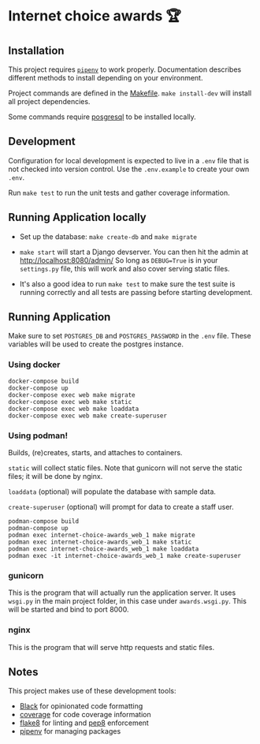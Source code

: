# Internet choice awards 🏆

## Installation

This project requires [`pipenv`](https://pypi.org/project/pipenv/) to work properly.
Documentation describes different methods to install depending on your environment.

Project commands are defined in the [Makefile](Makefile). `make install-dev` will install all project dependencies.

Some commands require [posgresql](https://www.postgresql.org/download/) to be installed locally.

## Development

Configuration for local development is expected to live in a `.env` file that is not checked into version control. Use the `.env.example` to create your own `.env`.

Run `make test` to run the unit tests and gather coverage information.

## Running Application locally
* Set up the database: `make create-db` and `make migrate`

* `make start` will start a Django devserver.
You can then hit the admin at [http://localhost:8080/admin/](http://localhost:8080/admin/)
So long as `DEBUG=True` is in your `settings.py` file, this will work and also cover serving static files.

* It's also a good idea to run `make test` to make sure the test suite is running correctly and all tests are passing before starting development.

## Running Application

Make sure to set `POSTGRES_DB` and `POSTGRES_PASSWORD` in the `.env` file. These variables will be used to create the postgres instance.

### Using docker

```
docker-compose build
docker-compose up
docker-compose exec web make migrate
docker-compose exec web make static
docker-compose exec web make loaddata
docker-compose exec web make create-superuser
```

### Using podman!

Builds, (re)creates, starts, and attaches to containers.

`static` will collect static files. Note that gunicorn will not serve the static files; it will be done by nginx.

`loaddata` (optional) will populate the database with sample data.

`create-superuser` (optional) will prompt for data to create a staff user.

```
podman-compose build
podman-compose up
podman exec internet-choice-awards_web_1 make migrate
podman exec internet-choice-awards_web_1 make static
podman exec internet-choice-awards_web_1 make loaddata
podman exec -it internet-choice-awards_web_1 make create-superuser
```


### gunicorn
This is the program that will actually run the application server. It uses `wsgi.py` in the main project folder, in this case under `awards.wsgi.py`. This will be started and bind to port 8000.

### nginx
This is the program that will serve http requests and static files.

## Notes
This project makes use of these development tools:

* [Black](https://black.readthedocs.io/en/stable/) for opinionated code formatting
* [coverage](https://coverage.readthedocs.io/en/coverage-5.5/) for code coverage information
* [flake8](https://flake8.pycqa.org/en/latest/) for linting and [pep8](https://www.python.org/dev/peps/pep-0008/) enforcement
* [pipenv](https://pypi.org/project/pipenv/) for managing packages

